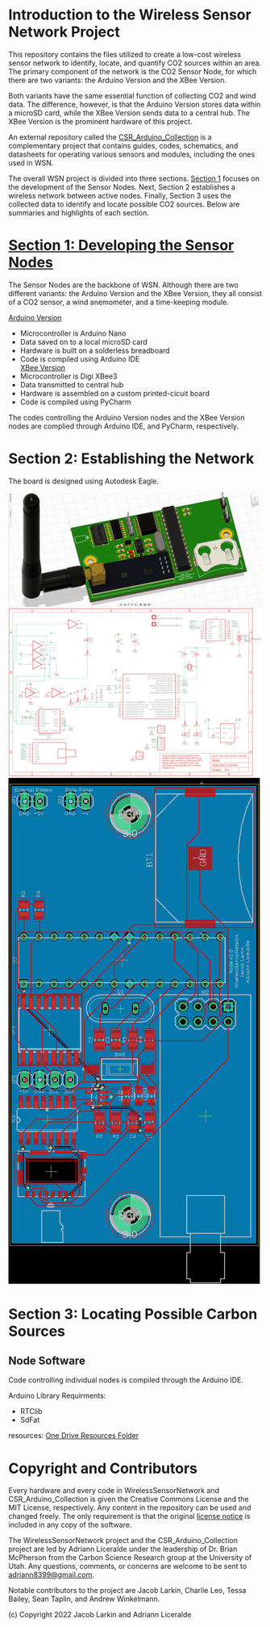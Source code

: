 # Introduction to the Wireless Sensor Network Project
This repository contains the files utilized to create a low-cost wireless sensor network to identify, locate, and quantify CO2 sources within an area. The primary component of the network is the CO2 Sensor Node, for which there are two variants: the Arduino Version and the XBee Version. 

Both variants have the same essential function of collecting CO2 and wind data. The difference, however, is that the Arduino Version stores data within a microSD card, while the XBee Version sends data to a central hub. The XBee Version is the prominent hardware of this project.

An external repository called the [CSR_Arduino_Collection](https://github.com/RiceAllDay22/CSR_Arduino_Collection) is a complementary project that contains guides, codes, schematics, and datasheets for operating various sensors and modules, including the ones used in WSN. 

The overall WSN project is divided into three sections. [Section 1](https://github.com/RiceAllDay22/WirelessSensorNetwork/tree/master/Section1-Prototyping) focuses on the development of the Sensor Nodes. Next, Section 2 establishes a wireless network between active nodes. Finally, Section 3 uses the collected data to identify and locate possible CO2 sources. Below are summaries and highlights of each section. 

# [Section 1: Developing the Sensor Nodes](https://github.com/RiceAllDay22/WirelessSensorNetwork/tree/master/Section1-Prototyping)
The Sensor Nodes are the backbone of WSN. Although there are two different variants: the Arduino Version and the XBee Version, they all consist of a CO2 sensor, a wind anemometer, and a time-keeping module.

[Arduino Version](https://github.com/jkub6/WirelessSensorNetwork/tree/master/Section1-ArduinoVersion) 
- Microcontroller is Arduino Nano
- Data saved on to a local microSD card
- Hardware is built on a solderless breadboard
- Code is compiled using Arduino IDE <br>
[XBee Version](https://github.com/jkub6/WirelessSensorNetwork/tree/master/Section2-XBeeVersion)
- Microcontroller is Digi XBee3
- Data transmitted to central hub
- Hardware is assembled on a custom printed-cicuit board
- Code is compiled using PyCharm

The codes controlling the Arduino Version nodes and the XBee Version nodes are complied through Arduino IDE, and PyCharm, respectively.

# Section 2: Establishing the Network

The board is designed using Autodesk Eagle.

![Node step](Collection/Node/Hardware/Node_step.png)  
![Node schematic](Collection/Node/Hardware/Node_sch.png)  
![Node board](Collection/Node/Hardware/Node_brd.png)  


# Section 3: Locating Possible Carbon Sources
## Node Software
Code controlling individual nodes is compiled through the Arduino IDE.

Arduino Library Requirments:
 - RTClib
 - SdFat

resources:
[One Drive Resources Folder](https://uofutah-my.sharepoint.com/:f:/g/personal/u1010401_umail_utah_edu/Ekx1kX9h63tNoVFmzbePeowB8LEIOgGHBQhFq369KU12vQ?e=vul3PO)

# Copyright and Contributors
Every hardware and every code in WirelessSensorNetwork and CSR_Arduino_Collection is given the Creative Commons License and the MIT License, respectively. Any content in the repository can be used and changed freely. The only requirement is that the original [license notice](https://github.com/jkub6/WirelessSensorNetwork/blob/master/LICENSE.md) is included in any copy of the software. 

The WirelessSensorNetwork project and the CSR_Arduino_Collection project are led by Adriann Liceralde under the leadership of Dr. Brian McPherson from the Carbon Science Research group at the University of Utah. Any questions, comments, or concerns are welcome to be sent to adriann8399@gmail.com.

Notable contributors to the project are Jacob Larkin, Charlie Leo, Tessa Bailey, Sean Taplin, and Andrew Winkelmann.

(c) Copyright 2022 Jacob Larkin and Adriann Liceralde
